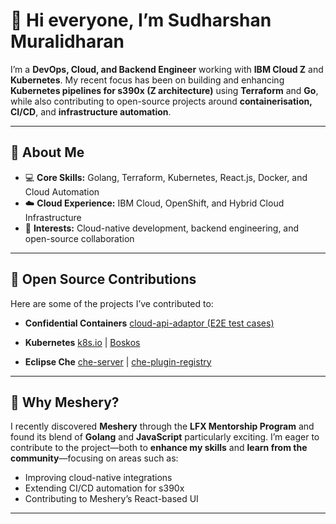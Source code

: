 # 👋 Hi everyone, I’m Sudharshan Muralidharan

I’m a **DevOps, Cloud, and Backend Engineer** working with **IBM Cloud Z** and **Kubernetes**.
My recent focus has been on building and enhancing **Kubernetes pipelines for s390x (Z architecture)** using **Terraform** and **Go**, while also contributing to open-source projects around **containerisation, CI/CD**, and **infrastructure automation**.

---

## 🚀 About Me

- 💻 **Core Skills:** Golang, Terraform, Kubernetes, React.js, Docker, and Cloud Automation
- ☁️ **Cloud Experience:** IBM Cloud, OpenShift, and Hybrid Cloud Infrastructure
- 🧩 **Interests:** Cloud-native development, backend engineering, and open-source collaboration
---

## 🧠 Open Source Contributions

Here are some of the projects I’ve contributed to:

- **Confidential Containers**
  [cloud-api-adaptor (E2E test cases)](https://github.com/confidential-containers/cloud-api-adaptor/pulls?q=is%3Apr+is%3Aclosed+author%3Asudharshanibm3)

- **Kubernetes**
  [k8s.io](https://github.com/kubernetes/k8s.io/pulls?q=is%3Apr+is%3Aclosed+author%3Asudharshanibm) |
  [Boskos](https://github.com/kubernetes-sigs/boskos/pulls?q=is%3Apr+is%3Aclosed+author%3Asudharshanibm)

- **Eclipse Che**
  [che-server](https://github.com/eclipse-che/che-server/pulls?q=is%3Apr+is%3Aclosed+author%3Asudharshanibm) |
  [che-plugin-registry](https://github.com/eclipse-che/che-plugin-registry/pulls?q=is%3Apr+is%3Aclosed+author%3Asudharshanibm)

---

## 🎯 Why Meshery?

I recently discovered **Meshery** through the **LFX Mentorship Program** and found its blend of **Golang** and **JavaScript** particularly exciting.
I’m eager to contribute to the project—both to **enhance my skills** and **learn from the community**—focusing on areas such as:

- Improving cloud-native integrations
- Extending CI/CD automation for s390x
- Contributing to Meshery’s React-based UI

---
